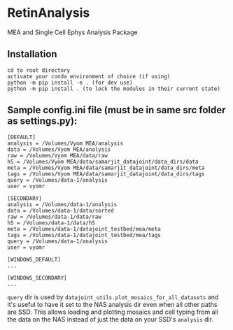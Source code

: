 # RetinAnalysis
MEA and Single Cell Ephys Analysis Package

## Installation
```
cd to root directory
activate your conda environment of choice (if using)
python -m pip install -e . (for dev use)
python -m pip install . (to lock the modules in their current state)
```

## Sample config.ini file (must be in same src folder as settings.py):
```
[DEFAULT]
analysis = /Volumes/Vyom MEA/analysis
data = /Volumes/Vyom MEA/analysis
raw = /Volumes/Vyom MEA/data/raw
h5 = /Volumes/Vyom MEA/data/samarjit_datajoint/data_dirs/data
meta = /Volumes/Vyom MEA/data/samarjit_datajoint/data_dirs/meta
tags = /Volumes/Vyom MEA/data/samarjit_datajoint/data_dirs/tags
query = /Volumes/data-1/analysis
user = vyomr

[SECONDARY]
analysis = /Volumes/data-1/analysis
data = /Volumes/data-1/data/sorted
raw = /Volumes/data-1/data/raw
h5 = /Volumes/data-1/data/h5
meta = /Volumes/data-1/datajoint_testbed/mea/meta
tags = /Volumes/data-1/datajoint_testbed/mea/tags
query = /Volumes/data-1/analysis
user = vyomr

[WINDOWS_DEFAULT]
...

[WINDOWS_SECONDARY]
...
```
`query` dir is used by `datajoint_utils.plot_mosaics_for_all_datasets` and it's useful to have it set to the NAS analysis dir even when all other paths are SSD. This allows loading and plotting mosaics and cell typing from all the data on the NAS instead of just the data on your SSD's `analysis` dir.
